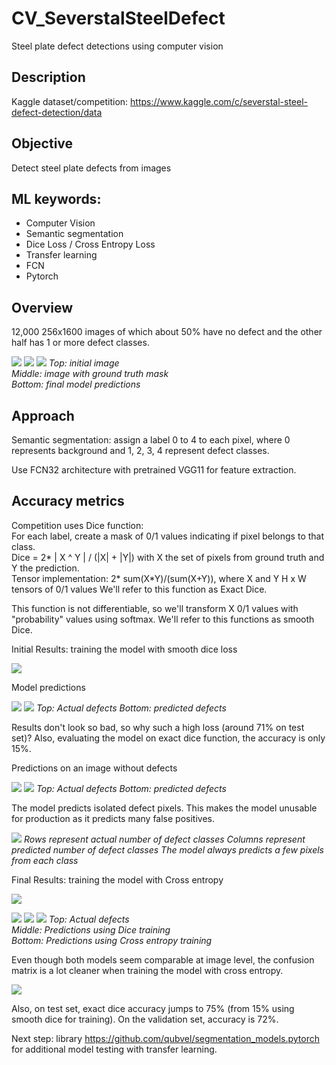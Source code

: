 # CV_SeverstalSteelDefect
 Steel plate defect detections using computer vision

## Description
Kaggle dataset/competition: https://www.kaggle.com/c/severstal-steel-defect-detection/data

## Objective
Detect steel plate defects from images

## ML keywords:
* Computer Vision
* Semantic segmentation
* Dice Loss / Cross Entropy Loss
* Transfer learning
* FCN
* Pytorch

## Overview

12,000 256x1600 images of which about 50% have no defect and the other half has 1 or more defect classes.

![](/images/defect_image_initial.jpg)
![](/images/defect_image_ground_truth.jpg)
![](/images/defect_image_CE.jpg)
_Top: initial image  
Middle: image with ground truth mask  
Bottom: final model predictions_

## Approach

Semantic segmentation: assign a label 0 to 4 to each pixel, where 0 represents background and 1, 2, 3, 4 represent defect classes.  

Use FCN32 architecture with pretrained VGG11 for feature extraction.

## Accuracy metrics

Competition uses Dice function:  
For each label, create a mask of 0/1 values indicating if pixel belongs to that class.  
Dice = 2* | X ^ Y |  / (|X| + |Y|)
with X the set of pixels from ground truth and Y the prediction.  
Tensor implementation: 2* sum(X*Y)/(sum(X+Y)), where X and Y H x W tensors of 0/1 values
We'll refer to this function as Exact Dice.  

This function is not differentiable, so we'll transform X 0/1 values with "probability" values using softmax. We'll refer to this functions as smooth Dice.  

Initial Results: training the model with smooth dice loss  

![](/images/DiceError_DiceModel.jpg)

Model predictions

![](/images/defect_image_ground_truth.jpg)
![](/images/defect_image_Dice.jpg)
_Top: Actual defects
Bottom: predicted defects_

Results don't look so bad, so why such a high loss (around 71% on test set)? Also, evaluating the model on exact dice function, the accuracy is only 15%.

Predictions on an image without defects

![](/images/no_defect_image_initial.jpg)
![](/images/no_defect_image_Dice.jpg)
_Top: Actual defects
Bottom: predicted defects_

The model predicts isolated defect pixels. This makes the model unusable for production as it predicts many false positives.

![](/images/test_norm_Dice_confMat.jpg)
_Rows represent actual number of defect classes
Columns represent predicted number of defect classes
The model always predicts a few pixels from each class_

Final Results: training the model with Cross entropy

![](/images/CrossEntropyError_CEModel.jpg)

![](/images/defect_image_ground_truth.jpg)
![](/images/defect_image_Dice.jpg)
![](/images/defect_image_CE.jpg)
_Top: Actual defects  
Middle: Predictions using Dice training  
Bottom: Predictions using Cross entropy training_

Even though both models seem comparable at image level, the confusion matrix is a lot cleaner when training the model with cross entropy.

![](/images/test_norm_CE_confMat.jpg)

Also, on test set, exact dice accuracy jumps to 75% (from 15% using smooth dice for training).  On the validation set, accuracy is 72%.  



Next step: library https://github.com/qubvel/segmentation_models.pytorch for additional model testing with transfer learning.
